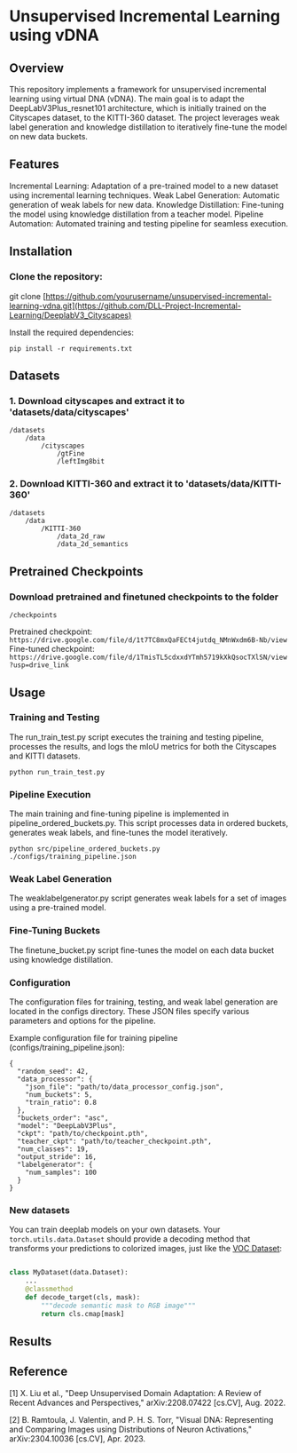 # Unsupervised Incremental Learning using vDNA

## Overview
This repository implements a framework for unsupervised incremental learning using virtual DNA (vDNA). The main goal is to adapt the DeepLabV3Plus_resnet101 architecture, which is initially trained on the Cityscapes dataset, to the KITTI-360 dataset. The project leverages weak label generation and knowledge distillation to iteratively fine-tune the model on new data buckets.

## Features
Incremental Learning: Adaptation of a pre-trained model to a new dataset using incremental learning techniques.
Weak Label Generation: Automatic generation of weak labels for new data.
Knowledge Distillation: Fine-tuning the model using knowledge distillation from a teacher model.
Pipeline Automation: Automated training and testing pipeline for seamless execution.


## Installation

### Clone the repository:
git clone [https://github.com/yourusername/unsupervised-incremental-learning-vdna.git](https://github.com/DLL-Project-Incremental-Learning/DeeplabV3_Cityscapes)

Install the required dependencies:

```pip install -r requirements.txt```

## Datasets

### 1. Download cityscapes and extract it to 'datasets/data/cityscapes'

```
/datasets
    /data
        /cityscapes
            /gtFine
            /leftImg8bit
```

### 2. Download KITTI-360 and extract it to 'datasets/data/KITTI-360'

```
/datasets
    /data
        /KITTI-360
            /data_2d_raw
            /data_2d_semantics
```

## Pretrained Checkpoints

### Download pretrained and finetuned checkpoints to the folder 
```/checkpoints ```

Pretrained checkpoint: ```https://drive.google.com/file/d/1t7TC8mxQaFECt4jutdq_NMnWxdm6B-Nb/view```
Fine-tuned checkpoint: ```https://drive.google.com/file/d/1TmisTL5cdxxdYTmh5719kXkQsocTXlSN/view?usp=drive_link```

## Usage

### Training and Testing
The run_train_test.py script executes the training and testing pipeline, processes the results, and logs the mIoU metrics for both the Cityscapes and KITTI datasets.

```python run_train_test.py```

### Pipeline Execution
The main training and fine-tuning pipeline is implemented in pipeline_ordered_buckets.py. This script processes data in ordered buckets, generates weak labels, and fine-tunes the model iteratively.

```python src/pipeline_ordered_buckets.py ./configs/training_pipeline.json```



### Weak Label Generation
The weaklabelgenerator.py script generates weak labels for a set of images using a pre-trained model.

### Fine-Tuning Buckets
The finetune_bucket.py script fine-tunes the model on each data bucket using knowledge distillation.

### Configuration
The configuration files for training, testing, and weak label generation are located in the configs directory. These JSON files specify various parameters and options for the pipeline.

Example configuration file for training pipeline (configs/training_pipeline.json):
```
{
  "random_seed": 42,
  "data_processor": {
    "json_file": "path/to/data_processor_config.json",
    "num_buckets": 5,
    "train_ratio": 0.8
  },
  "buckets_order": "asc",
  "model": "DeepLabV3Plus",
  "ckpt": "path/to/checkpoint.pth",
  "teacher_ckpt": "path/to/teacher_checkpoint.pth",
  "num_classes": 19,
  "output_stride": 16,
  "labelgenerator": {
    "num_samples": 100
  }
}
```


### New datasets

You can train deeplab models on your own datasets. Your ``torch.utils.data.Dataset`` should provide a decoding method that transforms your predictions to colorized images, just like the [VOC Dataset](https://github.com/VainF/DeepLabV3Plus-Pytorch/blob/bfe01d5fca5b6bb648e162d522eed1a9a8b324cb/datasets/voc.py#L156):
```python

class MyDataset(data.Dataset):
    ...
    @classmethod
    def decode_target(cls, mask):
        """decode semantic mask to RGB image"""
        return cls.cmap[mask]
```


## Results


## Reference

[1] X. Liu et al., "Deep Unsupervised Domain Adaptation: A Review of Recent Advances and Perspectives," arXiv:2208.07422 [cs.CV], Aug. 2022.

[2] B. Ramtoula, J. Valentin, and P. H. S. Torr, "Visual DNA: Representing and Comparing Images using Distributions of Neuron Activations," arXiv:2304.10036 [cs.CV], Apr. 2023.
